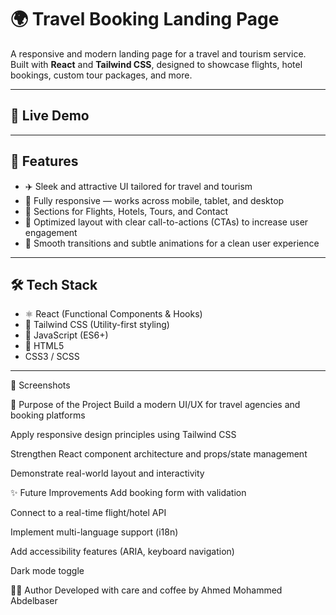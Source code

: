 # 🌍 Travel Booking Landing Page

A responsive and modern landing page for a travel and tourism service.  
Built with **React** and **Tailwind CSS**, designed to showcase flights, hotel bookings, custom tour packages, and more.

---
## 🛫 Live Demo

-----
## 🚀 Features

- ✈️ Sleek and attractive UI tailored for travel and tourism
- 📱 Fully responsive — works across mobile, tablet, and desktop
- 🏨 Sections for Flights, Hotels, Tours, and Contact
- 🎯 Optimized layout with clear call-to-actions (CTAs) to increase user engagement
- 💫 Smooth transitions and subtle animations for a clean user experience

---

## 🛠️ Tech Stack

- ⚛️ React (Functional Components & Hooks)
- 🎨 Tailwind CSS (Utility-first styling)
- 📜 JavaScript (ES6+)
- 🧱 HTML5
- CSS3 / SCSS

---

📸 Screenshots


🎯 Purpose of the Project
Build a modern UI/UX for travel agencies and booking platforms

Apply responsive design principles using Tailwind CSS

Strengthen React component architecture and props/state management

Demonstrate real-world layout and interactivity

✨ Future Improvements
 Add booking form with validation

 Connect to a real-time flight/hotel API

 Implement multi-language support (i18n)

 Add accessibility features (ARIA, keyboard navigation)

 Dark mode toggle

👨‍💻 Author
Developed with care and coffee by Ahmed Mohammed Abdelbaser





